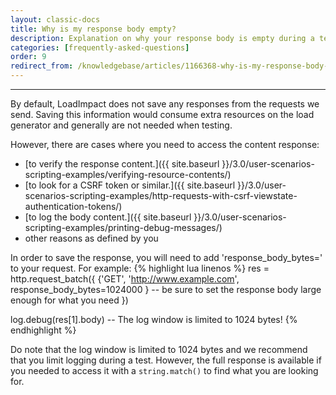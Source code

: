 ```yaml
---
layout: classic-docs
title: Why is my response body empty?
description: Explanation on why your response body is empty during a test
categories: [frequently-asked-questions]
order: 9
redirect_from: /knowledgebase/articles/1166368-why-is-my-response-body-empty
---
```


***


By default, LoadImpact does not save any responses from the requests we send. Saving this information would consume extra resources on the load generator and generally are not needed when testing.

However, there are cases where you need to access the content response:
- [to verify the response content.]({{ site.baseurl }}/3.0/user-scenarios-scripting-examples/verifying-resource-contents/)
- [to look for a CSRF token or similar.]({{ site.baseurl }}/3.0/user-scenarios-scripting-examples/http-requests-with-csrf-viewstate-authentication-tokens/)
- [to log the body content.]({{ site.baseurl }}/3.0/user-scenarios-scripting-examples/printing-debug-messages/)
- other reasons as defined by you

In order to save the response, you will need to add 'response_body_bytes=' to your request. For example:
{% highlight lua linenos %}
res = http.request_batch({
{'GET',
 'http://www.example.com',
 response_body_bytes=1024000
} -- be sure to set the response body large enough for what you need
})

log.debug(res[1].body) -- The log window is limited to 1024 bytes!
{% endhighlight %}

Do note that the log window is limited to 1024 bytes and we recommend that you limit logging during a test. However, the full response is available if you needed to access it with a `string.match()` to find what you are looking for.
